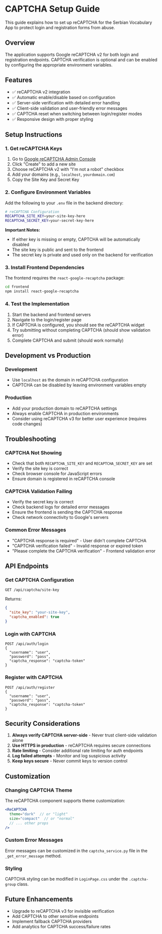 # CAPTCHA Setup Guide

This guide explains how to set up reCAPTCHA for the Serbian Vocabulary App to protect login and registration forms from abuse.

## Overview

The application supports Google reCAPTCHA v2 for both login and registration endpoints. CAPTCHA verification is optional and can be enabled by configuring the appropriate environment variables.

## Features

- ✅ reCAPTCHA v2 integration
- ✅ Automatic enable/disable based on configuration
- ✅ Server-side verification with detailed error handling
- ✅ Client-side validation and user-friendly error messages
- ✅ CAPTCHA reset when switching between login/register modes
- ✅ Responsive design with proper styling

## Setup Instructions

### 1. Get reCAPTCHA Keys

1. Go to [Google reCAPTCHA Admin Console](https://www.google.com/recaptcha/admin)
2. Click "Create" to add a new site
3. Choose reCAPTCHA v2 with "I'm not a robot" checkbox
4. Add your domains (e.g., `localhost`, `yourdomain.com`)
5. Copy the Site Key and Secret Key

### 2. Configure Environment Variables

Add the following to your `.env` file in the backend directory:

```bash
# reCAPTCHA Configuration
RECAPTCHA_SITE_KEY=your-site-key-here
RECAPTCHA_SECRET_KEY=your-secret-key-here
```

**Important Notes:**

- If either key is missing or empty, CAPTCHA will be automatically disabled
- The site key is public and sent to the frontend
- The secret key is private and used only on the backend for verification

### 3. Install Frontend Dependencies

The frontend requires the `react-google-recaptcha` package:

```bash
cd frontend
npm install react-google-recaptcha
```

### 4. Test the Implementation

1. Start the backend and frontend servers
2. Navigate to the login/register page
3. If CAPTCHA is configured, you should see the reCAPTCHA widget
4. Try submitting without completing CAPTCHA (should show validation error)
5. Complete CAPTCHA and submit (should work normally)

## Development vs Production

### Development

- Use `localhost` as the domain in reCAPTCHA configuration
- CAPTCHA can be disabled by leaving environment variables empty

### Production

- Add your production domain to reCAPTCHA settings
- Always enable CAPTCHA in production environments
- Consider using reCAPTCHA v3 for better user experience (requires code changes)

## Troubleshooting

### CAPTCHA Not Showing

- Check that both `RECAPTCHA_SITE_KEY` and `RECAPTCHA_SECRET_KEY` are set
- Verify the site key is correct
- Check browser console for JavaScript errors
- Ensure domain is registered in reCAPTCHA console

### CAPTCHA Validation Failing

- Verify the secret key is correct
- Check backend logs for detailed error messages
- Ensure the frontend is sending the CAPTCHA response
- Check network connectivity to Google's servers

### Common Error Messages

- "CAPTCHA response is required" - User didn't complete CAPTCHA
- "CAPTCHA verification failed" - Invalid response or expired token
- "Please complete the CAPTCHA verification" - Frontend validation error

## API Endpoints

### Get CAPTCHA Configuration

```
GET /api/captcha/site-key
```

Returns:

```json
{
  "site_key": "your-site-key",
  "captcha_enabled": true
}
```

### Login with CAPTCHA

```
POST /api/auth/login
{
  "username": "user",
  "password": "pass",
  "captcha_response": "captcha-token"
}
```

### Register with CAPTCHA

```
POST /api/auth/register
{
  "username": "user",
  "password": "pass",
  "captcha_response": "captcha-token"
}
```

## Security Considerations

1. **Always verify CAPTCHA server-side** - Never trust client-side validation alone
2. **Use HTTPS in production** - reCAPTCHA requires secure connections
3. **Rate limiting** - Consider additional rate limiting for auth endpoints
4. **Log failed attempts** - Monitor and log suspicious activity
5. **Keep keys secure** - Never commit keys to version control

## Customization

### Changing CAPTCHA Theme

The reCAPTCHA component supports theme customization:

```jsx
<ReCAPTCHA
  theme="dark"  // or "light"
  size="compact"  // or "normal"
  // ... other props
/>
```

### Custom Error Messages

Error messages can be customized in the `captcha_service.py` file in the `_get_error_message` method.

### Styling

CAPTCHA styling can be modified in `LoginPage.css` under the `.captcha-group` class.

## Future Enhancements

- Upgrade to reCAPTCHA v3 for invisible verification
- Add CAPTCHA to other sensitive endpoints
- Implement fallback CAPTCHA providers
- Add analytics for CAPTCHA success/failure rates
